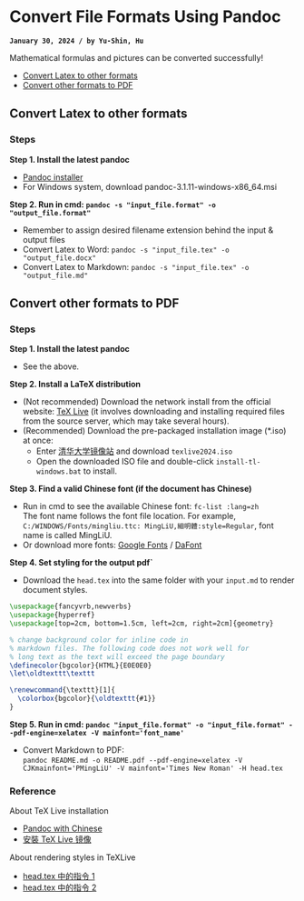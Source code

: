 # Convert File Formats Using Pandoc
**`January 30, 2024 / by Yu-Shin, Hu`**

Mathematical formulas and pictures can be converted successfully!
- [Convert Latex to other formats](#convert-latex-to-other-formats)
- [Convert other formats to PDF](#convert-other-formats-to-pdf)


## Convert Latex to other formats

### Steps

**Step 1. Install the latest pandoc**
-   [Pandoc installer](https://pandoc.org/installing.html)
-   For Windows system, download pandoc-3.1.11-windows-x86_64.msi

**Step 2. Run in cmd: `pandoc -s "input_file.format" -o "output_file.format"`**
-   Remember to assign desired filename extension behind the input & output files
-   Convert Latex to Word: `pandoc -s "input_file.tex" -o "output_file.docx"`
-   Convert Latex to Markdown: `pandoc -s "input_file.tex" -o "output_file.md"`

## Convert other formats to PDF

### Steps

**Step 1. Install the latest pandoc**
-   See the above.

**Step 2. Install a LaTeX distribution**
-  (Not recommended) Download the network install from the official website: [TeX Live](https://www.tug.org/texlive/quickinstall.html) (it involves downloading and installing required files from the source server, which may take several hours).
-  (Recommended) Download the pre-packaged installation image (*.iso) at once:<br>
    -  Enter [清华大学镜像站](https://mirrors.tuna.tsinghua.edu.cn/CTAN/systems/texlive/Images/) and download `texlive2024.iso`<br>
    -  Open the downloaded ISO file and double-click `install-tl-windows.bat` to install.

**Step 3. Find a valid Chinese font (if the document has Chinese)**
-   Run in cmd to see the available Chinese font: `fc-list :lang=zh`<br>
  The font name follows the font file location. For example, `C:/WINDOWS/Fonts/mingliu.ttc: MingLiU,細明體:style=Regular`, font name is called MingLiU.
-   Or download more fonts: [Google Fonts](https://fonts.google.com/) / [DaFont](https://www.dafont.com/)

**Step 4. Set styling for the output pdf`**
-   Download the `head.tex` into the same folder with your `input.md` to render document styles.

```tex {.linenums}
\usepackage{fancyvrb,newverbs}
\usepackage{hyperref}
\usepackage[top=2cm, bottom=1.5cm, left=2cm, right=2cm]{geometry}

% change background color for inline code in
% markdown files. The following code does not work well for
% long text as the text will exceed the page boundary
\definecolor{bgcolor}{HTML}{E0E0E0}
\let\oldtexttt\texttt

\renewcommand{\texttt}[1]{
  \colorbox{bgcolor}{\oldtexttt{#1}}
}
```

**Step 5. Run in cmd: `pandoc "input_file.format" -o "input_file.format" --pdf-engine=xelatex -V mainfont='font_name'`**
-   Convert Markdown to PDF:<br>
  `pandoc README.md -o README.pdf --pdf-engine=xelatex -V CJKmainfont='PMingLiU' -V mainfont='Times New Roman' -H head.tex`


### Reference
About TeX Live installation
-   [Pandoc with Chinese](https://github.com/jgm/pandoc/wiki/Pandoc-with-Chinese)
-   [安裝 TeX Live 镜像](https://zhuanlan.zhihu.com/p/64555335)

About rendering styles in TeXLive
-   [head.tex 中的指令 1](https://zhuanlan.zhihu.com/p/444440478)
-   [head.tex 中的指令 2](https://jdhao.github.io/2017/12/10/pandoc-markdown-with-chinese/)

<!-- 
--!>

